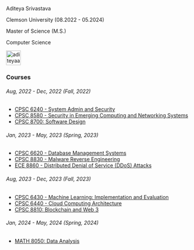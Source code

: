 Aditeya Srivastava

Clemson University (08.2022 - 05.2024)

Master of Science (M.S.)

Computer Science

<p align="left">
<a href="https://linkedin.com/in/aditeyaaaa" target="_blank"><img align="center" src="https://cdn.jsdelivr.net/gh/devicons/devicon/icons/linkedin/linkedin-original.svg" alt="aditeyaaaa" height="40" width="40"/></a>
</p>

### Courses

###### Aug, 2022 - Dec, 2022 (Fall, 2022)
- [CPSC 6240 - System Admin and Security](https://github.com/aditeyaS-cu-coursework/CPSC-6240)
- [CPSC 8580 - Security in Emerging Computing and Networking Systems](https://github.com/aditeyaS-cu-coursework/CPSC-8580)
- [CPSC 8700: Software Design](https://github.com/aditeyaS-cu-coursework/CPSC-8700)

###### Jan, 2023 - May, 2023 (Spring, 2023)
- [CPSC 6620 - Database Management Systems](https://github.com/aditeyaS-cu-coursework/CPSC-6620)
- [CPSC 8830 - Malware Reverse Engineering](https://github.com/aditeyaS-cu-coursework/CPSC-8830)
- [ECE 8860 - Distributed Denial of Service (DDoS) Attacks](https://github.com/aditeyaS-cu-coursework/ECE-8860)

###### Aug, 2023 - Dec, 2023 (Fall, 2023)
- [CPSC 6430 - Machine Learning: Implementation and Evaluation](https://github.com/aditeyaS-cu-coursework/CPSC-6430)
- [CPSC 6440 - Cloud Computing Architecture](https://github.com/aditeyaS-cu-coursework/CPSC-6440)
- [CPSC 8810: Blockchain and Web 3](https://github.com/aditeyaS-cu-coursework/CPSC-8810)

###### Jan, 2024 - May, 2024 (Spring, 2024)
- [MATH 8050: Data Analysis](https://github.com/aditeyaS-cu-coursework/MATH-8050)
